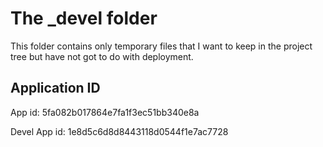 The _devel folder
=================

This folder contains only temporary files that I want to keep in the project tree but have not got to do with deployment.


Application ID
--------------

App id: 5fa082b017864e7fa1f3ec51bb340e8a

Devel App id: 1e8d5c6d8d8443118d0544f1e7ac7728

